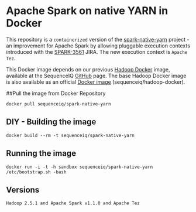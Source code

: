 Apache Spark on native YARN in Docker
==========

This repository is a `containerized` version of the [spark-native-yarn](https://github.com/hortonworks/spark-native-yarn) project - an improvement for Apache Spark by allowing pluggable execution contexts introduced with the [SPARK-3561](https://issues.apache.org/jira/browse/SPARK-3561) JIRA. The new execution context is `Apache Tez`.

This Docker image depends on our previous [Hadoop Docker](https://github.com/sequenceiq/hadoop-docker) image, available at the SequenceIQ [GitHub](https://github.com/sequenceiq) page. The base Hadoop Docker image is also available as an official [Docker image](https://registry.hub.docker.com/u/sequenceiq/hadoop-docker/) (sequenceiq/hadoop-docker).

##Pull the image from Docker Repository
```
docker pull sequenceiq/spark-native-yarn
```

## DIY - Building the image
```
docker build --rm -t sequenceiq/spark-native-yarn
```

## Running the image
```
docker run -i -t -h sandbox sequenceiq/spark-native-yarn /etc/bootstrap.sh -bash
```

## Versions
```
Hadoop 2.5.1 and Apache Spark v1.1.0 and Apache Tez
```
